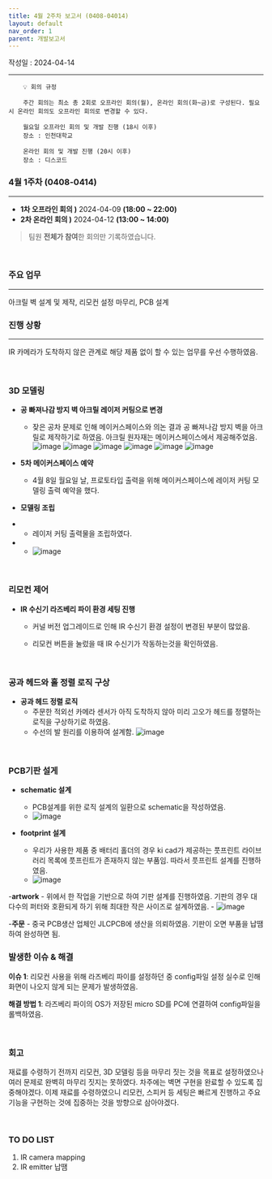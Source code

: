 ```yaml
---
title: 4월 2주차 보고서 (0408-04014)
layout: default
nav_order: 1
parent: 개발보고서
---
```


작성일 : 2024-04-14

---

```
    💡 회의 규정

    주간 회의는 최소 총 2회로 오프라인 회의(월), 온라인 회의(화~금)로 구성된다. 필요 시 온라인 회의도 오프라인 회의로 변경할 수 있다.  

    월요일 오프라인 회의 및 개발 진행 (18시 이후)
    장소 : 인천대학교

    온라인 회의 및 개발 진행 (20시 이후)
    장소 : 디스코드
```

### **4월 1주차 (0408-0414)**

---

- **1차 오프라인 회의 )** 2024-04-09 **(18:00 ~ 22:00)**
- **2차 온라인 회의 )** 2024-04-12 **(13:00 ~ 14:00)**

> 팀원 **전체가 참여**한 회의만 기록하였습니다.

<br/>

### **주요 업무**

---

아크릴 벽 설계 및 제작, 리모컨 설정 마무리, PCB 설계

### **진행 상황**

---

IR 카메라가 도착하지 않은 관계로 해당 제품 없이 할 수 있는 업무를 우선 수행하였음.

<br/>

### 3D 모델링

- **공 빠져나감 방지 벽 아크릴 레이저 커팅으로 변경**
    - 잦은 공차 문제로 인해 메이커스페이스와 의논 결과 공 빠져나감 방지 벽을 아크릴로 제작하기로 하였음. 아크릴 원자재는 메이커스페이스에서 제공해주었음.
    ![image](https://github.com/TECH-PIONEERS/tech-pioneers.github.io/assets/26852696/f681cc1d-5ecd-4012-81ba-08f5ce33727e)
    ![image](https://github.com/TECH-PIONEERS/tech-pioneers.github.io/assets/26852696/3a26a2b7-2e82-4391-9ff9-dc5f40c12314)
    ![image](https://github.com/TECH-PIONEERS/tech-pioneers.github.io/assets/26852696/0a024385-5356-4136-80fc-45d69a0680af)
    ![image](https://github.com/TECH-PIONEERS/tech-pioneers.github.io/assets/26852696/6313a544-e1c6-4998-a1cf-fe54f00c5411)
    ![image](https://github.com/TECH-PIONEERS/tech-pioneers.github.io/assets/26852696/f6a792a3-9da5-4e04-af27-fc777a886298)
    ![image](https://github.com/TECH-PIONEERS/tech-pioneers.github.io/assets/26852696/e6380290-526e-46c1-b8c6-ab54a37ff935)
        
- **5차 메이커스페이스 예약**
    - 4월 8일 월요일 날, 프로토타입 출력을 위해 메이커스페이스에 레이저 커팅 모델링 출력 예약을 했다.
 
- **모델링 조립**
-   - 레이저 커팅 출력물을 조립하였다.
-   - ![image](/public/hw.jpeg)
<br/>

### 리모컨 제어

- **IR 수신기 라즈베리 파이 환경 세팅 진행**
    - 커널 버전 업그레이드로 인해 IR 수신기 환경 설정이 변경된 부분이 많았음.
        
    - 리모컨 버튼을 눌렀을 때 IR 수신기가 작동하는것을 확인하였음.
    
<br/>

### 공과 헤드와 홀 정렬 로직 구상

- **공과 헤드 정렬 로직**
    - 주문한 적외선 카메라 센서가 아직 도착하지 않아 미리 고오가 헤드를 정렬하는 로직을 구상하기로 하였음.
    - 수선의 발 원리를 이용하여 설계함.
![image](/public/logic.jpeg)

<br/>

### PCB기판 설게

- **schematic 설계**
    - PCB설계를 위한 로직 설계의 일환으로 schematic을 작성하였음.
    - ![image](/public/m-0409/pcb1.png)

- **footprint 설계**
    - 우리가 사용한 제품 중 배터리 홀더의 경우 ki cad가 제공하는 풋프린트 라이브러리 목록에 풋프린트가 존재하지 않는 부품임. 따라서 풋프린트 설계를 진행하였음.
    - ![image](/public/footprint.png)

-**artwork**
    - 위에서 한 작업을 기반으로 하여 기판 설계를 진행하였음. 기판의 경우 대다수의 퍼터와 호환되게 하기 위해 최대한 작은 사이즈로 설계하였음.
    - ![image](/public/m-0409/pcb2.png)

-**주문**
    - 중국 PCB생산 업체인 JLCPCB에 생산을 의뢰하였음. 기판이 오면 부품을 납땜하여 완성하면 됨.
<br/>

### 발생한 이슈 & 해결

**이슈 1**: 리모컨 사용을 위해 라즈베리 파이를 설정하던 중 config파일 설정 실수로 인해 화면이 나오지 않게 되는 문제가 발생하였음.

**해결 방법 1**: 라즈베리 파이의 OS가 저장된 micro SD를 PC에 연결하여 config파일을 롤백하였음.



<br/>

### 회고

재료를 수령하기 전까지 리모컨, 3D 모델링 등을 마무리 짓는 것을 목표로 설정하였으나 여러 문제로 완벽히 마무리 짓지는 못하였다. 차주에는 벽면 구현을 완료할 수 있도록 집중해야겠다. 이제 재료를 수령하였으니 리모컨, 스피커 등 세팅은 빠르게 진행하고 주요 기능을 구현하는 것에 집중하는 것을 방향으로 삼아야겠다.

<br/>

### TO DO LIST

1. IR camera mapping
2. IR emitter 납땜
